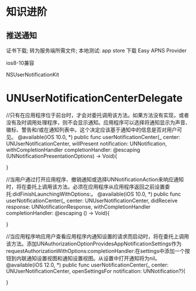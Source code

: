 #  知识进阶
## 推送通知
证书下载; 
转为服务端所需文件;
本地测试:
app store 下载  Easy APNS Provider

ios8-10兼容

NSUserNotificationKit


# UNUserNotificationCenterDelegate


//只有在应用程序位于前台时，才会对委托调用该方法。如果方法没有实现，或者没有及时调用处理程序，则不会显示通知。应用程序可以选择将通知显示为声音、徽标、警告和/或在通知列表中。这个决定应该基于通知中的信息是否对用户可见。
@available(iOS 10.0, *)
public func userNotificationCenter(_ center: UNUserNotificationCenter, willPresent notification: UNNotification, withCompletionHandler completionHandler: @escaping (UNNotificationPresentationOptions) -> Void){

}

//当用户通过打开应用程序、撤销通知或选择UNNotificationAction来响应通知时，将在委托上调用该方法。必须在应用程序从应用程序返回之前设置委托:didFinishLaunchingWithOptions:。
@available(iOS 10.0, *)
public func userNotificationCenter(_ center: UNUserNotificationCenter, didReceive response: UNNotificationResponse, withCompletionHandler completionHandler: @escaping () -> Void){

}

//当应用程序响应用户查看应用程序内通知设置的请求而启动时，将在委托上调用该方法。添加UNAuthorizationOptionProvidesAppNotificationSettings作为requestAuthorizationWithOptions:completionHandler:在settings中添加一个按钮到内联通知设置视图和通知设置视图。从设置中打开通知将为nil。
@available(iOS 12.0, *)
public func userNotificationCenter(_ center: UNUserNotificationCenter, openSettingsFor notification: UNNotification?){

}
